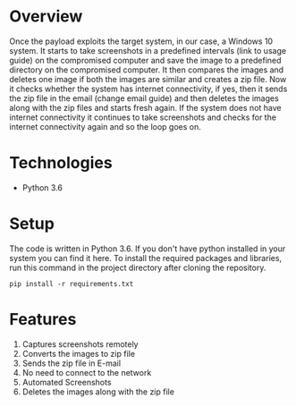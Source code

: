 # **Overview**

Once the payload exploits the target system, in our case, a Windows 10 system. It starts to take screenshots in a predefined intervals (link to usage guide) on the compromised computer and save the image to a predefined directory on the compromised computer. It then compares the images and deletes one image if both the images are similar and creates a zip file. Now it checks whether the system has internet connectivity, if yes, then it sends the zip file in the email (change email guide) and then deletes the images along with the zip files and starts fresh again. If the system does not have internet connectivity it continues to take screenshots and checks for the internet connectivity again and so the loop goes on.

# **Technologies**
  * Python 3.6

# **Setup**

The code is written in Python 3.6. If you don't have python installed in your system you can find it here. To install the required packages and libraries, run this command in the project directory after cloning the repository.


    pip install -r requirements.txt

# **Features** 
1. Captures screenshots remotely
2. Converts the images to zip file
3. Sends the zip file in E-mail
4. No need to connect to the network
5. Automated Screenshots
6. Deletes the images along with the zip file
